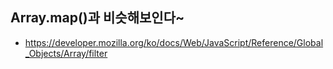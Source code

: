 ## Array.map()과 비슷해보인다~
- https://developer.mozilla.org/ko/docs/Web/JavaScript/Reference/Global_Objects/Array/filter
